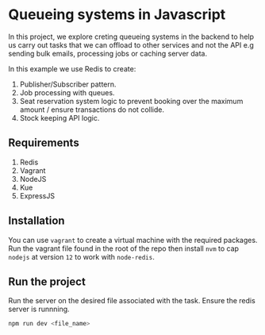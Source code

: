 # Queueing systems in Javascript

In this project, we explore creting queueing systems in the backend to help us carry out tasks that
we can offload to other services and not the API e.g sending bulk emails, processing jobs or caching server data.

In this example we use Redis to create:
1. Publisher/Subscriber pattern.
2. Job processing with queues.
3. Seat reservation system logic to prevent booking over the maximum amount / ensure transactions do not collide.
4. Stock keeping API logic.

## Requirements

1. Redis
2. Vagrant
3. NodeJS
4. Kue
5. ExpressJS

## Installation

You can use `vagrant` to create a virtual machine with the required packages. Run the vagrant file found in the root of the repo then install `nvm` to cap `nodejs` at version `12` to work with `node-redis`.

## Run the project

Run the server on the desired file associated with the task.
Ensure the redis server is runnning.

```sh
npm run dev <file_name>
```
